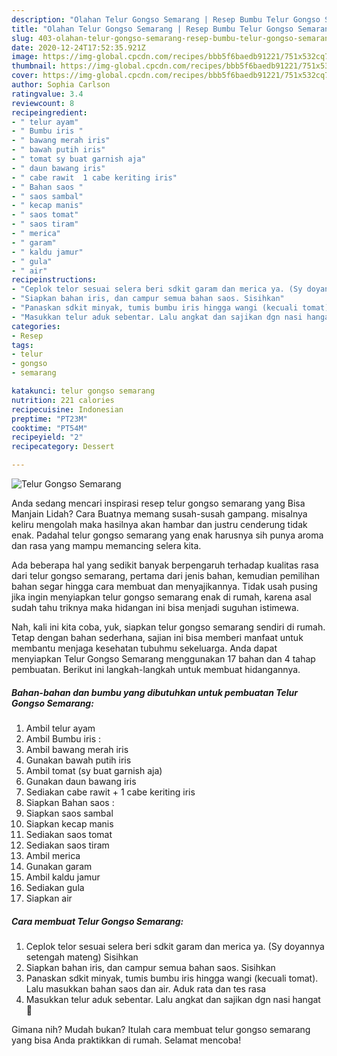 ```yaml
---
description: "Olahan Telur Gongso Semarang | Resep Bumbu Telur Gongso Semarang Yang Paling Enak"
title: "Olahan Telur Gongso Semarang | Resep Bumbu Telur Gongso Semarang Yang Paling Enak"
slug: 403-olahan-telur-gongso-semarang-resep-bumbu-telur-gongso-semarang-yang-paling-enak
date: 2020-12-24T17:52:35.921Z
image: https://img-global.cpcdn.com/recipes/bbb5f6baedb91221/751x532cq70/telur-gongso-semarang-foto-resep-utama.jpg
thumbnail: https://img-global.cpcdn.com/recipes/bbb5f6baedb91221/751x532cq70/telur-gongso-semarang-foto-resep-utama.jpg
cover: https://img-global.cpcdn.com/recipes/bbb5f6baedb91221/751x532cq70/telur-gongso-semarang-foto-resep-utama.jpg
author: Sophia Carlson
ratingvalue: 3.4
reviewcount: 8
recipeingredient:
- " telur ayam"
- " Bumbu iris "
- " bawang merah iris"
- " bawah putih iris"
- " tomat sy buat garnish aja"
- " daun bawang iris"
- " cabe rawit  1 cabe keriting iris"
- " Bahan saos "
- " saos sambal"
- " kecap manis"
- " saos tomat"
- " saos tiram"
- " merica"
- " garam"
- " kaldu jamur"
- " gula"
- " air"
recipeinstructions:
- "Ceplok telor sesuai selera beri sdkit garam dan merica ya. (Sy doyannya setengah mateng) Sisihkan"
- "Siapkan bahan iris, dan campur semua bahan saos. Sisihkan"
- "Panaskan sdkit minyak, tumis bumbu iris hingga wangi (kecuali tomat). Lalu masukkan bahan saos dan air. Aduk rata dan tes rasa"
- "Masukkan telur aduk sebentar. Lalu angkat dan sajikan dgn nasi hangat 🥰"
categories:
- Resep
tags:
- telur
- gongso
- semarang

katakunci: telur gongso semarang 
nutrition: 221 calories
recipecuisine: Indonesian
preptime: "PT23M"
cooktime: "PT54M"
recipeyield: "2"
recipecategory: Dessert

---
```



![Telur Gongso Semarang](https://img-global.cpcdn.com/recipes/bbb5f6baedb91221/751x532cq70/telur-gongso-semarang-foto-resep-utama.jpg)

Anda sedang mencari inspirasi resep telur gongso semarang yang Bisa Manjain Lidah? Cara Buatnya memang susah-susah gampang. misalnya keliru mengolah maka hasilnya akan hambar dan justru cenderung tidak enak. Padahal telur gongso semarang yang enak harusnya sih punya aroma dan rasa yang mampu memancing selera kita.



Ada beberapa hal yang sedikit banyak berpengaruh terhadap kualitas rasa dari telur gongso semarang, pertama dari jenis bahan, kemudian pemilihan bahan segar hingga cara membuat dan menyajikannya. Tidak usah pusing jika ingin menyiapkan telur gongso semarang enak di rumah, karena asal sudah tahu triknya maka hidangan ini bisa menjadi suguhan istimewa.


Nah, kali ini kita coba, yuk, siapkan telur gongso semarang sendiri di rumah. Tetap dengan bahan sederhana, sajian ini bisa memberi manfaat untuk membantu menjaga kesehatan tubuhmu sekeluarga. Anda dapat menyiapkan Telur Gongso Semarang menggunakan 17 bahan dan 4 tahap pembuatan. Berikut ini langkah-langkah untuk membuat hidangannya.

<!--inarticleads1-->

##### Bahan-bahan dan bumbu yang dibutuhkan untuk pembuatan Telur Gongso Semarang:

1. Ambil  telur ayam
1. Ambil  Bumbu iris :
1. Ambil  bawang merah iris
1. Gunakan  bawah putih iris
1. Ambil  tomat (sy buat garnish aja)
1. Gunakan  daun bawang iris
1. Sediakan  cabe rawit + 1 cabe keriting iris
1. Siapkan  Bahan saos :
1. Siapkan  saos sambal
1. Siapkan  kecap manis
1. Sediakan  saos tomat
1. Sediakan  saos tiram
1. Ambil  merica
1. Gunakan  garam
1. Ambil  kaldu jamur
1. Sediakan  gula
1. Siapkan  air




<!--inarticleads2-->

##### Cara membuat Telur Gongso Semarang:

1. Ceplok telor sesuai selera beri sdkit garam dan merica ya. (Sy doyannya setengah mateng) Sisihkan
1. Siapkan bahan iris, dan campur semua bahan saos. Sisihkan
1. Panaskan sdkit minyak, tumis bumbu iris hingga wangi (kecuali tomat). Lalu masukkan bahan saos dan air. Aduk rata dan tes rasa
1. Masukkan telur aduk sebentar. Lalu angkat dan sajikan dgn nasi hangat 🥰




Gimana nih? Mudah bukan? Itulah cara membuat telur gongso semarang yang bisa Anda praktikkan di rumah. Selamat mencoba!
